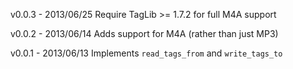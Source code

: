 v0.0.3  - 2013/06/25 Require TagLib >= 1.7.2 for full M4A support

v0.0.2  - 2013/06/14 Adds support for M4A (rather than just MP3)

v0.0.1  - 2013/06/13 Implements `read_tags_from` and `write_tags_to`